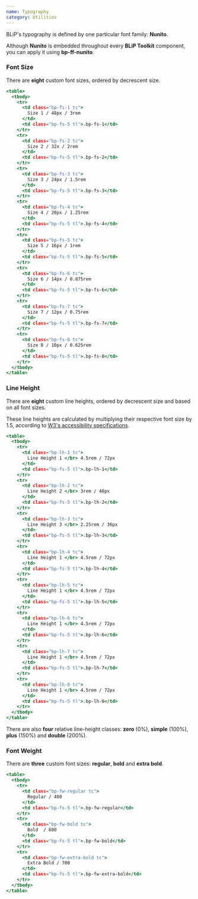 ```yaml
---
name: Typography
category: Utilities
---
```


BLiP's typography is defined by one particular font family: **Nunito**.

Although **Nunito** is embedded throughout every **BLiP Toolkit** component, you can apply it using **bp-ff-nunito**.


<h3> Font Size </h3>

There are **eight** custom font sizes, ordered by decrescent size.

```font-size.html
<table>
  <tbody>
    <tr>
      <td class="bp-fs-1 tc">
        Size 1 / 48px / 3rem
      </td>
      <td class="bp-fs-5 tl">.bp-fs-1</td>
    </tr>
    <tr>
      <td class="bp-fs-2 tc">
        Size 2 / 32x / 2rem
      </td>
      <td class="bp-fs-5 tl">.bp-fs-2</td>
    </tr>
    <tr>
      <td class="bp-fs-3 tc">
        Size 3 / 24px / 1.5rem
      </td>
      <td class="bp-fs-5 tl">.bp-fs-3</td>
    </tr>
    <tr>
      <td class="bp-fs-4 tc">
        Size 4 / 20px / 1.25rem
      </td>
      <td class="bp-fs-5 tl">.bp-fs-4</td>
    </tr>
    <tr>
      <td class="bp-fs-5 tc">
        Size 5 / 16px / 1rem
      </td>
      <td class="bp-fs-5 tl">.bp-fs-5</td>
    </tr>
    <tr>
      <td class="bp-fs-6 tc">
        Size 6 / 14px / 0.875rem
      </td>
      <td class="bp-fs-5 tl">.bp-fs-6</td>
    </tr>
    <tr>
      <td class="bp-fs-7 tc">
        Size 7 / 12px / 0.75rem
      </td>
      <td class="bp-fs-5 tl">.bp-fs-7</td>
    </tr>
    <tr>
      <td class="bp-fs-8 tc">
        Size 8 / 10px / 0.625rem
      </td>
      <td class="bp-fs-5 tl">.bp-fs-8</td>
    </tr>
  </tbody>
</table>
```

<h3> Line Height </h3>

There are **eight** custom line heights, ordered by decrescent size and based on all font sizes.

These line heights are calculated by multiplying their respective font size by 1.5, according to [W3's accessibility specifications](https://www.w3.org/TR/WCAG20-TECHS/C21.html).

```font-size.html
<table>
  <tbody>
    <tr>
      <td class="bp-lh-1 tc">
        Line Height 1 </br> 4.5rem / 72px
      </td>
      <td class="bp-fs-5 tl">.bp-lh-1</td>
    </tr>
    <tr>
      <td class="bp-lh-2 tc">
        Line Height 2 </br> 3rem / 48px
      </td>
      <td class="bp-fs-5 tl">.bp-lh-2</td>
    </tr>
    <tr>
      <td class="bp-lh-3 tc">
        Line Height 3 </br> 2.25rem / 36px
      </td>
      <td class="bp-fs-5 tl">.bp-lh-3</td>
    </tr>
    <tr>
      <td class="bp-lh-4 tc">
        Line Height 1 </br> 4.5rem / 72px
      </td>
      <td class="bp-fs-5 tl">.bp-lh-4</td>
    </tr>
    <tr>
      <td class="bp-lh-5 tc">
        Line Height 1 </br> 4.5rem / 72px
      </td>
      <td class="bp-fs-5 tl">.bp-lh-5</td>
    </tr>
    <tr>
      <td class="bp-lh-6 tc">
        Line Height 1 </br> 4.5rem / 72px
      </td>
      <td class="bp-fs-5 tl">.bp-lh-6</td>
    </tr>
    <tr>
      <td class="bp-lh-7 tc">
        Line Height 1 </br> 4.5rem / 72px
      </td>
      <td class="bp-fs-5 tl">.bp-lh-7</td>
    </tr>
    <tr>
      <td class="bp-lh-8 tc">
        Line Height 1 </br> 4.5rem / 72px
      </td>
      <td class="bp-fs-5 tl">.bp-lh-8</td>
    </tr>
  </tbody>
</table>
```

There are also **four** relative line-height classes: **zero** (0%), **simple** (100%), **plus** (150%) and **double** (200%).

<h3> Font Weight </h3>

There are **three** custom font sizes: **regular**, **bold** and **extra bold**.

```font-weight.html
<table>
  <tbody>
    <tr>
      <td class="bp-fw-regular tc">
        Regular / 400
      </td>
      <td class="bp-fs-5 tl">.bp-fw-regular</td>
    </tr>
    <tr>
      <td class="bp-fw-bold tc">
        Bold  / 600
      </td>
      <td class="bp-fs-5 tl">.bp-fw-bold</td>
    </tr>
    <tr>
      <td class="bp-fw-extra-bold tc">
        Extra Bold / 700
      </td>
      <td class="bp-fs-5 tl">.bp-fw-extra-bold</td>
    </tr>
  </tbody>
</table>
```

